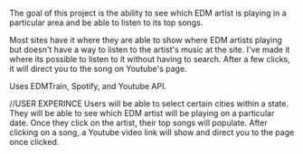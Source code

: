 The goal of this project is the ability to see which EDM artist is playing in a particular area
and be able to listen to its top songs.

Most sites have it where they are able to show where EDM artists playing but doesn't have a way to listen 
to the artist's music at the site. I've made it where its possible to listen to it without having to search. 
After a few clicks, it will direct you to the song on Youtube's page.

Uses EDMTrain, Spotify, and Youtube API.

//USER EXPERINCE
Users will be able to select certain cities within a state.
They will be able to see which EDM artist will be playing on a particular date.
Once they click on the artist, their top songs will populate.
After clicking on a song, a Youtube video link will show and direct you to the page once clicked.

